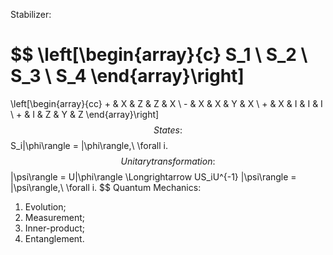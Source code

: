 Stabilizer:


$$
\left[\begin{array}{c}
	S_1 \\
	S_2 \\
	S_3 \\
	S_4
\end{array}\right]
=
\left[\begin{array}{cc}
	+ & X & Z & Z & X \\
	- & X & X & Y & X \\
	+ & X & I & I & I \\
	+ & I & Z & Y & Z
\end{array}\right]
$$
States:
$$
S_i|\phi\rangle = |\phi\rangle,\ \forall i.
$$
Unitary transformation:
$$
|\psi\rangle = U|\phi\rangle \Longrightarrow US_iU^{-1} |\psi\rangle = |\psi\rangle,\ \forall i.
$$
Quantum Mechanics:

1. Evolution;
2. Measurement;
3. Inner-product;
4. Entanglement.

